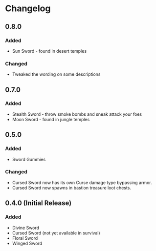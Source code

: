 # Changelog

## 0.8.0

### Added

- Sun Sword - found in desert temples

### Changed

- Tweaked the wording on some descriptions

## 0.7.0

### Added

- Stealth Sword - throw smoke bombs and sneak attack your foes
- Moon Sword - found in jungle temples

## 0.5.0

### Added

- Sword Gummies

### Changed

- Cursed Sword now has its own Curse damage type bypassing armor.
- Cursed Sword now spawns in bastion treasure loot chests.

## 0.4.0 (Initial Release)

### Added 

- Divine Sword
- Cursed Sword (not yet available in survival)
- Floral Sword
- Winged Sword
